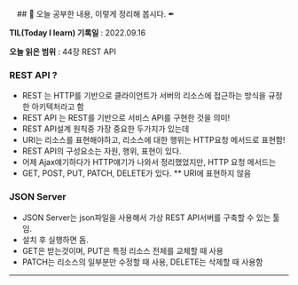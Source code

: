 　## 📕 오늘 공부한 내용, 이렇게 정리해 봅시다. ✒

**TIL(Today I learn) 기록일** : 2022.09.16

**오늘 읽은 범위** : 44장 REST API

### REST API ?

+ REST 는 HTTP를 기반으로 클라이언트가 서버의 리소스에 접근하는 방식을 규정한 아키텍처라고 함
+ REST API 는 REST를 기반으로 서비스 API를 구현한 것을 의미!
+ REST API설계 원칙중 가장 중요한 두가지가 있는데
+ URI는 리소스를 표현해야하고, 리소스에 대한 행위는 HTTP요청 메서드로 표현함!
+ REST API의 구성요소는 자원, 행위, 표현이 있다.
+ 어제 Ajax얘기하다가 HTTP얘기가 나와서 정리했었지만, HTTP 요청 메서드는
+ GET, POST, PUT, PATCH, DELETE가 있다. ** URI에 표현하지 않음

### JSON Server 
+ JSON Server는 json파일을 사용해서 가상 REST API서버를 구축할 수 있는 툴임.
+ 설치 후 실행하면 돔. 
+ GET은 받는것이며, PUT은 특정 리소스 전체를 교체할 때 사용
+ PATCH는 리소스의 일부분만 수정할 때 사용, DELETE는 삭제할 때 사용함

---

